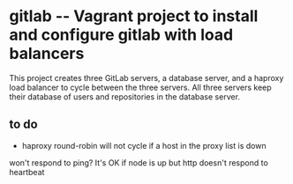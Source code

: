 # gitlab -- Vagrant project to install and configure gitlab with load balancers

This project creates three GitLab servers, a database server, and a haproxy load balancer to cycle between the three servers.  All three servers keep their database of users and repositories in the database server.


## to do

- haproxy round-robin will not cycle if a host in the proxy list is down

won't respond to ping?  It's OK if node is up but http doesn't respond to heartbeat
